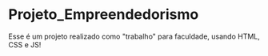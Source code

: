 ﻿# Projeto_Empreendedorismo

Esse é um projeto realizado como "trabalho" para faculdade, usando HTML, CSS e JS!
